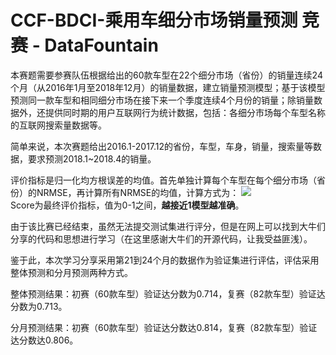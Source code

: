 # CCF-BDCI-乘用车细分市场销量预测 竞赛 - DataFountain
本赛题需要参赛队伍根据给出的60款车型在22个细分市场（省份）的销量连续24个月（从2016年1月至2018年12月）的销量数据，建立销量预测模型；基于该模型预测同一款车型和相同细分市场在接下来一个季度连续4个月份的销量；除销量数据外，还提供同时期的用户互联网行为统计数据，包括：各细分市场每个车型名称的互联网搜索量数据等。 

简单来说，本次赛题给出2016.1-2017.12的省份，车型，车身，销量，搜索量等数据，要求预测2018.1~2018.4的销量。  

评价指标是归一化均方根误差的均值。首先单独计算每个车型在每个细分市场（省份）的NRMSE，再计算所有NRMSE的均值，计算方式为： ![](https://pic3.zhimg.com/80/v2-db586b96b3049267a49888feac1f9e1e_1440w.jpg)  
Score为最终评价指标，值为0-1之间，**越接近1模型越准确**。  

由于该比赛已经结束，虽然无法提交测试集进行评分，但是在网上可以找到大牛们分享的代码和思想进行学习（在这里感谢大牛们的开源代码，让我受益匪浅）。 

鉴于此，本次学习分享采用第21到24个月的数据作为验证集进行评估，评估采用整体预测和分月预测两种方式。  

整体预测结果：初赛（60款车型）验证达分数为0.714，复赛（82款车型）验证达分数为0.713。

分月预测结果：初赛（60款车型）验证达分数达0.814，复赛（82款车型）验证达分数达0.806。
